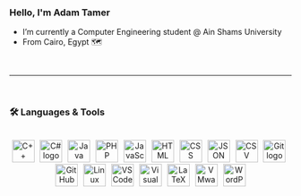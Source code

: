 ### Hello, I'm Adam Tamer
- I’m currently a Computer Engineering student @ Ain Shams University
- From Cairo, Egypt 🗺️

<br><hr><br>

<h3>🛠 Languages & Tools</h3><br>

<div align="center">
  <img src="https://skillicons.dev/icons?i=cpp" height="40" alt="C++ logo"  />
  <img width="2" />
  <img src="https://skillicons.dev/icons?i=cs" height="40" alt="C# logo"  />
  <img width="2" />
  <img src="https://skillicons.dev/icons?i=java" height="40" alt="Java logo"  />
  <img width="2" />
  <img src="https://skillicons.dev/icons?i=php" height="40" alt="PHP logo" />
  <img width="2" />
  <img src="https://skillicons.dev/icons?i=js" height="40" alt="JavaScript logo" />
  <img width="2" />
  <img src="https://skillicons.dev/icons?i=html" height="40" alt="HTML logo"  />
  <img width="2" />
  <img src="https://skillicons.dev/icons?i=css" height="40" alt="CSS logo"  />
  <img width="2" />
  <img src="https://skillicons.dev/icons?i=json" height="40" alt="JSON logo"  />
  <img width="2" />
  <img src="https://skillicons.dev/icons?i=csv" height="40" alt="CSV logo"  />
  <img width="2" />
  <img src="https://skillicons.dev/icons?i=git" height="40" alt="Git logo"  />
  <img width="2" />
  <img src="https://skillicons.dev/icons?i=github" height="40" alt="GitHub logo" />
  <img width="2" />
  <img src="https://skillicons.dev/icons?i=linux" height="40" alt="Linux logo" />
  <img width="2" />
  <img src="https://skillicons.dev/icons?i=vscode" height="40" alt="VSCode logo" />
  <img width="2" />
  <img src="https://skillicons.dev/icons?i=visualstudio" height="40" alt="Visual Studio logo" />
  <img width="2" />
  <img src="https://skillicons.dev/icons?i=latex" height="40" alt="LaTeX logo" />
  <img width="2" />
  <img src="https://skillicons.dev/icons?i=vmware" height="40" alt="VMware logo" />
  <img width="2" />
  <img src="https://skillicons.dev/icons?i=wordpress" height="40" alt="WordPress logo" />
</div>
